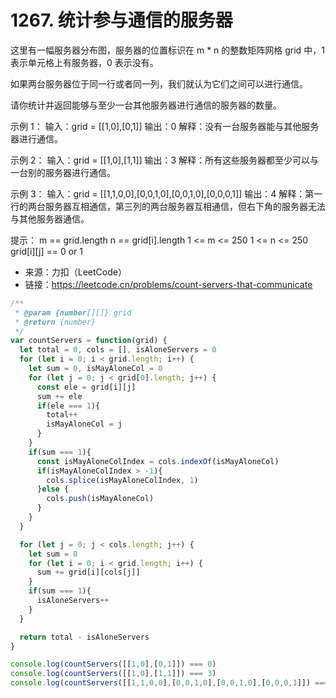 # 1267. 统计参与通信的服务器

这里有一幅服务器分布图，服务器的位置标识在 m * n 的整数矩阵网格 grid 中，1 表示单元格上有服务器，0 表示没有。

如果两台服务器位于同一行或者同一列，我们就认为它们之间可以进行通信。

请你统计并返回能够与至少一台其他服务器进行通信的服务器的数量。

示例 1：
输入：grid = [[1,0],[0,1]]
输出：0
解释：没有一台服务器能与其他服务器进行通信。

示例 2：
输入：grid = [[1,0],[1,1]]
输出：3
解释：所有这些服务器都至少可以与一台别的服务器进行通信。

示例 3：
输入：grid = [[1,1,0,0],[0,0,1,0],[0,0,1,0],[0,0,0,1]]
输出：4
解释：第一行的两台服务器互相通信，第三列的两台服务器互相通信，但右下角的服务器无法与其他服务器通信。


提示：
m == grid.length
n == grid[i].length
1 <= m <= 250
1 <= n <= 250
grid[i][j] == 0 or 1

- 来源：力扣（LeetCode）
- 链接：https://leetcode.cn/problems/count-servers-that-communicate

```javascript
/**
 * @param {number[][]} grid
 * @return {number}
 */
var countServers = function(grid) {
  let total = 0, cols = [], isAloneServers = 0
  for (let i = 0; i < grid.length; i++) {
    let sum = 0, isMayAloneCol = 0
    for (let j = 0; j < grid[0].length; j++) {
      const ele = grid[i][j]
      sum += ele
      if(ele === 1){
        total++
        isMayAloneCol = j
      }
    }
    if(sum === 1){
      const isMayAloneColIndex = cols.indexOf(isMayAloneCol)
      if(isMayAloneColIndex > -1){
        cols.splice(isMayAloneColIndex, 1)
      }else {
        cols.push(isMayAloneCol)
      }
    }
  }

  for (let j = 0; j < cols.length; j++) {
    let sum = 0
    for (let i = 0; i < grid.length; i++) {
      sum += grid[i][cols[j]]
    }
    if(sum === 1){
      isAloneServers++
    }
  }

  return total - isAloneServers
}

console.log(countServers([[1,0],[0,1]]) === 0)
console.log(countServers([[1,0],[1,1]]) === 3)
console.log(countServers([[1,1,0,0],[0,0,1,0],[0,0,1,0],[0,0,0,1]]) === 4)
```